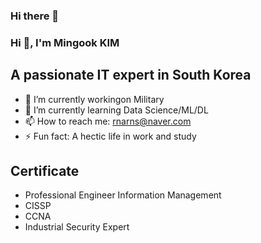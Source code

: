 ### Hi there 👋

### Hi 👋, I'm Mingook KIM
## A passionate IT expert in South Korea
- 🔭 I’m currently workingon Military
- 🌱 I’m currently learning Data Science/ML/DL
- 📫 How to reach me: rnarns@naver.com
- ⚡ Fun fact: A hectic life in work and study



## Certificate
- Professional Engineer Information Management
- CISSP
- CCNA
- Industrial Security Expert

<!--
**rnarns/rnarns** is a ✨ _special_ ✨ repository because its `README.md` (this file) appears on your GitHub profile.

Here are some ideas to get you started:

- 🔭 I’m currently workingon ...
- 🌱 I’m currently learning ...
- 👯 I’m looking to collaborate on ...
- 🤔 I’m looking for help with ...
- 💬 Ask me about ...
- 📫 How to reach me: ...
- 😄 Pronouns: ...
- ⚡ Fun fact: ...
-->
